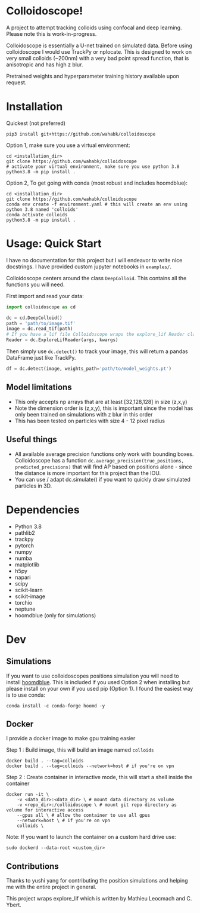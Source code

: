# Colloidoscope!

A project to attempt tracking colloids using confocal and deep learning. Please note this is work-in-progress.

Colloidoscope is essentially a U-net trained on simulated data. Before using colloidoscope I would use TrackPy or nplocate. This is designed to work on very small colloids (~200nm) with a very bad point spread function, that is anisotropic and has high z blur.

Pretrained weights and hyperparameter training history available upon request.

# Installation

Quickest (not preferred)

```
pip3 install git+https://github.com/wahabk/colloidoscope
```


Option 1, make sure you use a virtual environment:

```
cd <installation_dir>
git clone https://github.com/wahabk/colloidoscope
# activate your virtual environment, make sure you use python 3.8
python3.8 -m pip install .
```

Option 2, To get going with conda (most robust and includes hoomdblue):

```
cd <installation_dir>
git clone https://github.com/wahabk/colloidoscope
conda env create -f environment.yaml # this will create an env using python 3.8 named 'colloids'
conda activate colloids
python3.8 -m pip install .
```

# Usage: Quick Start

I have no documentation for this project but I will endeavor to write nice docstrings. I have provided custom jupyter notebooks in ```examples/```.

Colloidoscope centers around the class ```DeepColloid```. This contains all the functions you will need.

First import and read your data:

```Python
import colloidoscope as cd

dc = cd.DeepColloid()
path = 'path/to/image.tif'
image = dc.read_tif(path)
# If you have a lif file Colloidoscope wraps the explore_lif Reader class
Reader = dc.ExploreLifReader(args, kwargs)
```

Then simply use ```dc.detect()``` to track your image, this will return a pandas DataFrame just like TrackPy.

```Python
df = dc.detect(image, weights_path='path/to/model_weights.pt')
```

## Model limitations
- This only accepts np arrays that are at least [32,128,128] in size (z,x,y)
- Note the dimension order is (z,x,y), this is important since the model has only been trained on simulations with z blur in this order
- This has been tested on particles with size 4 - 12 pixel radius

## Useful things
- All available average precision functions only work with bounding boxes. Colloidoscope has a function ```dc.average_precision(true_positions, predicted_precisions)``` that will find AP based on positions alone - since the distance is more important for this project than the IOU.
- You can use / adapt dc.simulate() if you want to quickly draw simulated particles in 3D. 

# Dependencies

 - Python 3.8
 - pathlib2 
 - trackpy 
 - pytorch 
 - numpy 
 - numba 
 - matplotlib 
 - h5py 
 - napari 
 - scipy 
 - scikit-learn 
 - scikit-image 
 - torchio 
 - neptune 
 - hoomdblue (only for simulations)

# Dev 
## Simulations

If you want to use colloidoscopes positions simulation you will need to install [hoomdblue](https://github.com/glotzerlab/hoomd-blue). This is included if you used Option 2 when installing but please install on your own if you used pip (Option 1). I found the easiest way is to use conda:

```conda install -c conda-forge hoomd -y```

## Docker

I provide a docker image to make gpu training easier

Step 1 : Build image, this will build an image named ```colloids```

```
docker build . --tag=colloids 
docker build . --tag=colloids --network=host # if you're on vpn
```

Step 2 : Create container in interactive mode, this will start a shell inside the container

```
docker run -it \
	-v <data_dir>:<data_dir> \ # mount data directory as volume
	-v <repo_dir>:/colloidoscope \ # mount git repo directory as volume for interactive access
	--gpus all \ # allow the container to use all gpus
	--network=host \ # if you're on vpn
	colloids \ 
```

Note:
If you want to launch the container on a custom hard drive use:

```sudo dockerd --data-root <custom_dir>```

## Contributions

Thanks to yushi yang for contributing the position simulations and helping me with the entire project in general.

This project wraps explore_lif which is written by Mathieu Leocmach and C. Ybert.
